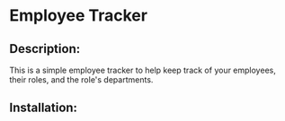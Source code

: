 # Employee Tracker

## Description:

This is a simple employee tracker to help keep track of your employees, their roles, and the role's departments.

## Installation:

